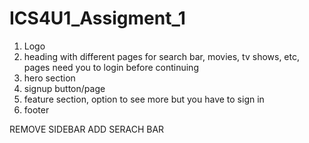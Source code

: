 # ICS4U1_Assigment_1

1. Logo
2. heading with different pages for search bar, movies, tv shows, etc, pages need you to login before continuing
3. hero section
4. signup button/page
5. feature section, option to see more but you have to sign in 
6. footer


REMOVE SIDEBAR ADD SERACH BAR